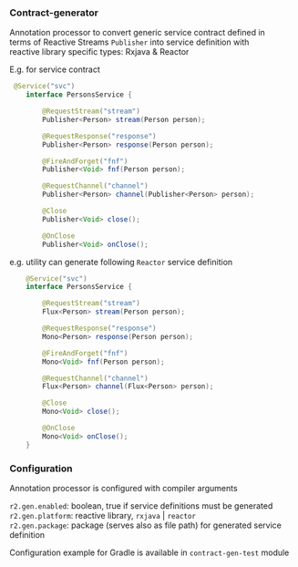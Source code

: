 
### Contract-generator

Annotation processor to convert generic service contract defined in   
terms of Reactive Streams `Publisher` into service definition with  
 reactive library specific types: Rxjava & Reactor

E.g. for service contract

```java
 @Service("svc")
    interface PersonsService {

        @RequestStream("stream")
        Publisher<Person> stream(Person person);

        @RequestResponse("response")
        Publisher<Person> response(Person person);

        @FireAndForget("fnf")
        Publisher<Void> fnf(Person person);

        @RequestChannel("channel")
        Publisher<Person> channel(Publisher<Person> person);

        @Close
        Publisher<Void> close();

        @OnClose
        Publisher<Void> onClose();
``` 
e.g. utility can generate following `Reactor` service definition

```java
    @Service("svc")
    interface PersonsService {

        @RequestStream("stream")
        Flux<Person> stream(Person person);

        @RequestResponse("response")
        Mono<Person> response(Person person);

        @FireAndForget("fnf")
        Mono<Void> fnf(Person person);

        @RequestChannel("channel")
        Flux<Person> channel(Flux<Person> person);

        @Close
        Mono<Void> close();

        @OnClose
        Mono<Void> onClose();
    }
```

### Configuration

Annotation processor is configured with compiler arguments

`r2.gen.enabled`: boolean, true if service definitions must be generated 
`r2.gen.platform`: reactive library, `rxjava` | `reactor`  
`r2.gen.package`: package (serves also as file path) for generated service definition

Configuration example for Gradle is available in `contract-gen-test` module

  